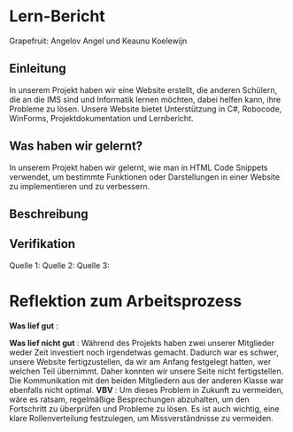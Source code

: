 # Lern-Bericht
Grapefruit: Angelov Angel und Keaunu Koelewijn

## Einleitung

In unserem Projekt haben wir eine Website erstellt, die anderen Schülern, die an die IMS sind und Informatik lernen möchten, dabei helfen kann, ihre Probleme zu lösen. Unsere Website bietet Unterstützung in C#, Robocode, WinForms, Projektdokumentation und Lernbericht.

## Was haben wir gelernt?

In unserem Projekt haben wir gelernt, wie man in HTML Code Snippets verwendet, um bestimmte Funktionen oder Darstellungen in einer Website zu implementieren und zu verbessern. 

## Beschreibung

## Verifikation

Quelle 1:
Quelle 2:
Quelle 3:

# Reflektion zum Arbeitsprozess

**Was lief gut** :

**Was lief nicht gut** :
Während des Projekts haben zwei unserer Mitglieder weder Zeit investiert noch irgendetwas gemacht. Dadurch war es schwer, unsere Website fertigzustellen, da wir am Anfang festgelegt hatten, wer welchen Teil übernimmt. Daher konnten wir unsere Seite nicht fertigstellen. Die Kommunikation mit den beiden Mitgliedern aus der anderen Klasse war ebenfalls nicht optimal.
**VBV** :
Um dieses Problem in Zukunft zu vermeiden, wäre es ratsam, regelmäßige Besprechungen abzuhalten, um den Fortschritt zu überprüfen und Probleme zu lösen. Es ist auch wichtig, eine klare Rollenverteilung festzulegen, um Missverständnisse zu vermeiden.
